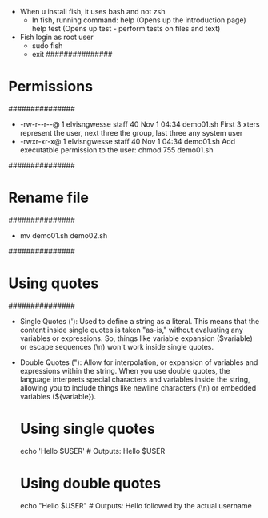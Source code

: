 

- When u install fish, it uses bash and not zsh
  - In fish, running command: 
    help (Opens up the introduction page)
    help test (Opens up test - perform tests on files and text)
- Fish login as root user
    - sudo fish
    - exit
  ###############
# Permissions
###############
- -rw-r--r--@  1 elvisngwesse  staff   40 Nov  1 04:34 demo01.sh
    First 3 xters represent the user, next three the group, last three any system user
- -rwxr-xr-x@  1 elvisngwesse  staff   40 Nov  1 04:34 demo01.sh
    Add executatble permission to the user: chmod 755 demo01.sh

###############
# Rename file
###############
- mv demo01.sh demo02.sh

###############
# Using quotes
###############
- Single Quotes ('): Used to define a string as a literal. This means that the content inside single quotes is taken 
  "as-is," without evaluating any variables or expressions. So, things like variable expansion ($variable) or escape 
  sequences (\n) won't work inside single quotes.
- Double Quotes ("): Allow for interpolation, or expansion of variables and expressions within the string. When you use 
  double quotes, the language interprets special characters and variables inside the string, allowing you to include 
  things like newline characters (\n) or embedded variables (${variable}).

    # Using single quotes
    echo 'Hello $USER'  # Outputs: Hello $USER
    # Using double quotes
    echo "Hello $USER"  # Outputs: Hello followed by the actual username

